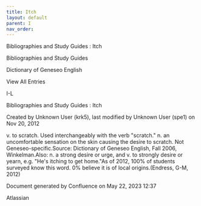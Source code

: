 ```yaml
---
title: Itch
layout: default
parent: I
nav_order:
---
```


Bibliographies and Study Guides : Itch

Bibliographies and Study Guides

Dictionary of Geneseo English

View All Entries

I-L

Bibliographies and Study Guides : Itch

Created by  Unknown User (krk5), last modified by  Unknown User (spe1) on Nov 20, 2012

v. to scratch. Used interchangeably with the verb &quot;scratch.&quot; n. an uncomfortable sensation on the skin causing the desire to scratch. Not Geneseo-specific.Source: Dictionary of Geneseo English, Fall 2006, Winkelman.Also: n. a strong desire or urge, and v. to strongly desire or yearn, e.g. &quot;He's itching to get home.&quot;As of 2012, 100% of students surveyed know this word. 0% believe it is of local origins.(Endress, G-M, 2012)

Document generated by Confluence on May 22, 2023 12:37

Atlassian
